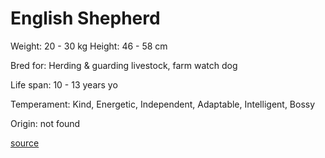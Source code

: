 # English Shepherd

Weight: 20 - 30 kg
Height: 46 - 58 cm

Bred for: Herding & guarding livestock, farm watch dog

Life span: 10 - 13 years yo

Temperament: Kind, Energetic, Independent, Adaptable, Intelligent, Bossy

Origin: not found

[source](https://api.thedogapi.com/v1/breeds/102)
